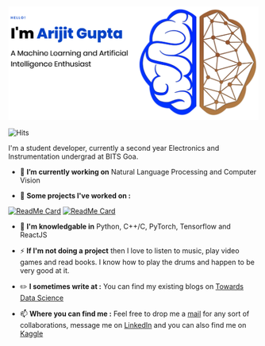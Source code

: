 [![Intro Image](https://github.com/arijitgupta42/arijitgupta42/blob/master/intro.png)](https://arijitgupta42.github.io/)

![Hits](https://hitcounter.pythonanywhere.com/count/tag.svg?url=https%3A%2F%2Fgithub.com%2Farijitgupta42%2Farijitgupta42%2Fblob%2Fmaster%2FREADME.md)

I'm a student developer, currently a second year Electronics and Instrumentation undergrad at BITS Goa.

- 🔭 **I’m currently working on** Natural Language Processing and Computer Vision

- 🌱 **Some projects I've worked on :** 


[![ReadMe Card](https://github-readme-stats.vercel.app/api/pin/?username=arijitgupta42&repo=ChainVoter)](https://github.com/arijitgupta42/ChainVoter)
[![ReadMe Card](https://github-readme-stats.vercel.app/api/pin/?username=arijitgupta42&repo=Forest-Cover-Classification)](https://github.com/arijitgupta42/Forest-Cover-Classification)


- 💬 **I'm knowledgable in** Python, C++/C, PyTorch, Tensorflow and ReactJS 

- ⚡ **If I'm not doing a project** then I love to listen to music, play video games and read books. I know how to play the drums and happen to be very good at it.

- ✏️ **I sometimes write at :** You can find my existing blogs on [Towards Data Science](https://medium.com/@arijitgupta42)

- 📫 **Where you can find me :** Feel free to drop me a [mail](mailto:arijitgupta2000@gail.com) for any sort of collaborations, message me on [LinkedIn](https://www.linkedin.com/in/arijitgupta42/) and you can also find me on [Kaggle](https://www.kaggle.com/synysterjeet)


<!--
**arijitgupta42/arijitgupta42** is a ✨ _special_ ✨ repository because its `README.md` (this file) appears on your GitHub profile.

Here are some ideas to get you started:

- 🔭 I’m currently working on ...
- 🌱 I’m currently learning ...
- 👯 I’m looking to collaborate on ...
- 🤔 I’m looking for help with ...
- 💬 Ask me about ...
- 📫 How to reach me: ...
- 😄 Pronouns: ...
- ⚡ Fun fact: ...
-->
